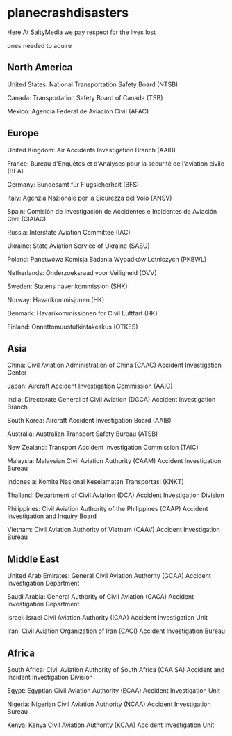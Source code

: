 # planecrashdisasters
Here At SaltyMedia we pay respect for the lives lost


ones needed to aquire

## North America

United States: National Transportation Safety Board (NTSB)



Canada: Transportation Safety Board of Canada (TSB)




Mexico: Agencia Federal de Aviación Civil (AFAC)




## Europe

United Kingdom: Air Accidents Investigation Branch (AAIB)



France: Bureau d'Enquêtes et d'Analyses pour la sécurité de l'aviation civile (BEA)



Germany: Bundesamt für Flugsicherheit (BFS)



Italy: Agenzia Nazionale per la Sicurezza del Volo (ANSV)



Spain: Comisión de Investigación de Accidentes e Incidentes de Aviación Civil (CIAIAC)



Russia: Interstate Aviation Committee (IAC)



Ukraine: State Aviation Service of Ukraine (SASU)



Poland: Państwowa Komisja Badania Wypadków Lotniczych (PKBWL)



Netherlands: Onderzoeksraad voor Veiligheid (OVV)



Sweden: Statens haverikommission (SHK)



Norway: Havarikommisjonen (HK)



Denmark: Havarikommissionen for Civil Luftfart (HK)



Finland: Onnettomuustutkintakeskus (OTKES)

## Asia

China: Civil Aviation Administration of China (CAAC) Accident Investigation Center



Japan: Aircraft Accident Investigation Commission (AAIC)



India: Directorate General of Civil Aviation (DGCA) Accident Investigation Branch



South Korea: Aircraft Accident Investigation Board (AAIB)


Australia: Australian Transport Safety Bureau (ATSB)


New Zealand: Transport Accident Investigation Commission (TAIC)


Malaysia: Malaysian Civil Aviation Authority (CAAM) Accident Investigation Bureau


Indonesia: Komite Nasional Keselamatan Transportasi (KNKT)


Thailand: Department of Civil Aviation (DCA) Accident Investigation Division


Philippines: Civil Aviation Authority of the Philippines (CAAP) Accident Investigation and Inquiry Board


Vietnam: Civil Aviation Authority of Vietnam (CAAV) Accident Investigation Bureau

## Middle East

United Arab Emirates: General Civil Aviation Authority (GCAA) Accident Investigation Department


Saudi Arabia: General Authority of Civil Aviation (GACA) Accident Investigation Department


Israel: Israel Civil Aviation Authority (ICAA) Accident Investigation Unit


Iran: Civil Aviation Organization of Iran (CAOI) Accident Investigation Bureau

## Africa

South Africa: Civil Aviation Authority of South Africa (CAA SA) Accident and Incident Investigation Division


Egypt: Egyptian Civil Aviation Authority (ECAA) Accident Investigation Unit


Nigeria: Nigerian Civil Aviation Authority (NCAA) Accident Investigation Bureau


Kenya: Kenya Civil Aviation Authority (KCAA) Accident Investigation Unit
